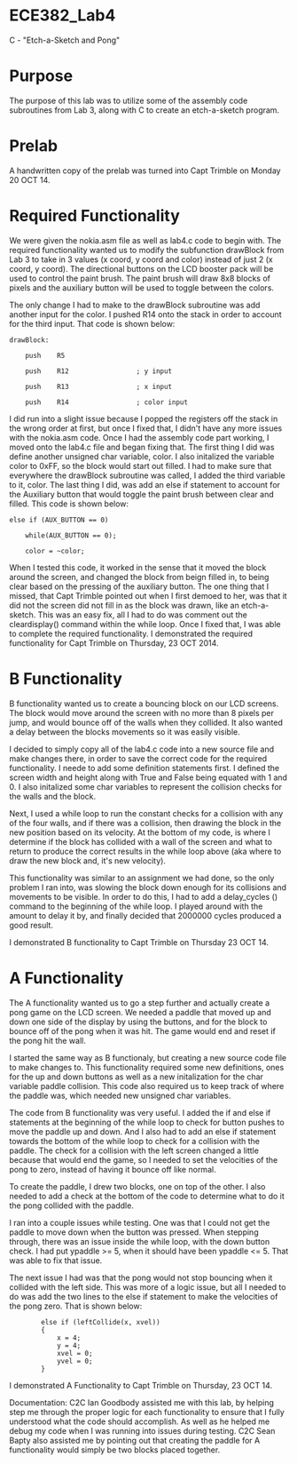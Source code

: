 ECE382_Lab4
===========

C - "Etch-a-Sketch and Pong"

# Purpose
  The purpose of this lab was to utilize some of the assembly code subroutines from Lab 3, along with C to create an etch-a-sketch program. 
  
  
# Prelab
  A handwritten copy of the prelab was turned into Capt Trimble on Monday 20 OCT 14.
  
# Required Functionality

  We were given the nokia.asm file as well as lab4.c code to begin with. The required functionality wanted us to modify the subfunction drawBlock from Lab 3 to take in 3 values (x coord, y coord and color) instead of just 2 (x coord, y coord). The directional buttons on the LCD booster pack will be used to control the paint brush. The paint brush will draw 8x8 blocks of pixels and the auxiliary button will be used to toggle between the colors. 
  
  The only change I had to make to the drawBlock subroutine was add another input for the color. I pushed R14 onto the stack in order to account for the third input. That code is shown below: 
  
	drawBlock:

		push	R5

		push	R12					; y input
	
		push	R13					; x input
	
		push 	R14					; color input

	
  
  I did run into a slight issue because I popped the registers off the stack in the wrong order at first, but once I fixed that, I didn't have any more issues with the nokia.asm code. Once I had the assembly code part working, I moved onto the lab4.c file and began fixing that. The first thing I did was define another unsigned char variable, color. I also initalized the variable color to 0xFF, so the block would start out filled. I had to make sure that everywhere the drawBlock subroutine was called, I added the third variable to it, color. The last thing I did, was add an else if statement to account for the Auxiliary button that would toggle the paint brush between clear and filled. This code is shown below:


 	else if (AUX_BUTTON == 0)
 
		while(AUX_BUTTON == 0);
	
		color = ~color;

 
 
 When I tested this code, it worked in the sense that it moved the block around the screen, and changed the block from beign filled in, to being clear based on the pressing of the auxiliary button. The one thing that I missed, that Capt Trimble pointed out when I first demoed to her, was that it did not the screen did not fill in as the block was drawn, like an etch-a-sketch. This was an easy fix, all I had to do was comment out the cleardisplay() command within the while loop. Once I fixed that, I was able to complete the required functionality. I demonstrated the required functionality for Capt Trimble on Thursday, 23 OCT 2014. 
 
# B Functionality

 B functionality wanted us to create a bouncing block on our LCD screens. The block would move around the screen with no more than 8 pixels per jump, and would bounce off of the walls when they collided. It also wanted a delay between the blocks movements so it was easily visible. 
	
 I decided to simply copy all of the lab4.c code into a new source file and make changes there, in order to save the correct code for the required functionality. I neede to add some definition statements first. I defined the screen width and height along with True and False being equated with 1 and 0. I also initalized some char variables to represent the collision checks for the walls and the block.

 Next, I used a while loop to run the constant checks for a collision with any of the four walls, and if there was a collision, then drawing the block in the new position based on its velocity. At the bottom of my code, is where I determine if the block has collided with a wall of the screen and what to return to produce the correct results in the while loop above (aka where to draw the new block and, it's new velocity). 
	
 This functionality was similar to an assignment we had done, so the only problem I ran into, was slowing the block down enough for its collisions and movements to be visible. In order to do this,  I had to add a delay_cycles () command to the beginning of the while loop. I played around with the amount to delay it by, and finally decided that 2000000 cycles produced a good result. 
	
 I demonstrated B functionality to Capt Trimble on Thursday 23 OCT 14. 
 
# A Functionality

The A functionality wanted us to go a step further and actually create a pong game on the LCD screen. We needed a paddle that moved up and down one side of the display by using the buttons, and for the block to bounce off of the pong when it was hit. The game would end and reset if the pong hit the wall. 

I started the same way as B functionaly, but creating a new source code file to make changes to. This functionality required some new definitions, ones for the up and down buttons as well as a new initalization for the char variable paddle collision. This code also required us to keep track of where the paddle was, which needed new unsigned char variables. 

The code from B functionality was very useful. I added the if and else if statements at the beginning of the while loop to check for button pushes to move the paddle up and down. And I also had to add an else if statement towards the bottom of the while loop to check for a collision with the paddle. The check for a collision with the left screen changed a little because that would end the game, so I needed to set the velocities of the pong to zero, instead of having it bounce off like normal. 
 
 To create the paddle, I drew two blocks, one on top of the other. I also needed to add a check at the bottom of the code to determine what to do it the pong collided with the paddle. 
 
 I ran into a couple issues while testing. One was that I could not get the paddle to move down when the button was pressed. When stepping through, there was an issue inside the while loop, with the down button check. I had put ypaddle >= 5, when it should have been ypaddle <= 5. That was able to fix that issue.
 
 The next issue I had was that the pong would not stop bouncing when it collided with the left side. This was more of a logic issue, but all I needed to do was add the two lines to the else if statement to make the velocities of the pong zero. That is shown below:
 
 			else if (leftCollide(x, xvel))					
			{
				x = 4;
				y = 4;
				xvel = 0;
				yvel = 0;
			}
			

I demonstrated A Functionality to Capt Trimble on Thursday, 23 OCT 14.

Documentation: C2C Ian Goodbody assisted me with this lab, by helping step me through the proper logic for each functionality to ensure that I fully understood what the code should accomplish. As well as he helped me debug my code when I was running into issues during testing. C2C Sean Bapty also assisted me by pointing out that creating the paddle for A functionality would simply be two blocks placed together. 
